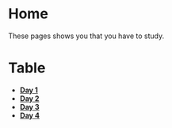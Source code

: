 # Home
These pages shows you that you have to study.

# Table

- **[Day 1](./day1.md)**
- **[Day 2](./day2.md)**
- **[Day 3](./day3.md)**
- **[Day 4](./day4.md)**
